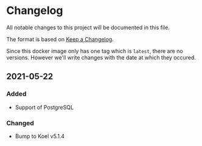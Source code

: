 # Changelog
All notable changes to this project will be documented in this file.

The format is based on [Keep a Changelog](https://keepachangelog.com/en/1.0.0/).

Since this docker image only has one tag which is `latest`, there are no versions. However we'll write changes with the date at which they occured.

## 2021-05-22
### Added
- Support of PostgreSQL

### Changed
- Bump to Koel v5.1.4
